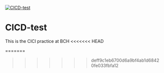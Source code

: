 [![CICD-test](https://github.com/nguyenminhtrang2206/CICD-test/actions/workflows/main.yml/badge.svg)](https://github.com/nguyenminhtrang2206/CICD-test/actions/workflows/main.yml)

# CICD-test
This is the CICI practice at BCH
<<<<<<< HEAD

=======
>>>>>>> deff9c1eb6700d6a9bf4ab1d68420fe033fbfa12
